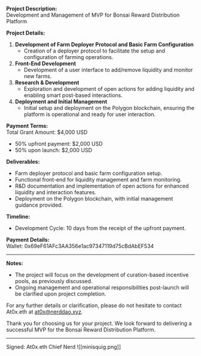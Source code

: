 
**Project Description:**  
Development and Management of MVP for Bonsai Reward Distribution Platform

**Project Details:**

1. **Development of Farm Deployer Protocol and Basic Farm Configuration**
    - Creation of a deployer protocol to facilitate the setup and configuration of farming operations.
2. **Front-End Development**
    - Development of a user interface to add/remove liquidity and monitor new farms.
3. **Research & Development**
    - Exploration and development of open actions for adding liquidity and enabling smart post-based interactions.
4. **Deployment and Initial Management**
    - Initial setup and deployment on the Polygon blockchain, ensuring the platform is operational and ready for user interaction.

**Payment Terms:**  
Total Grant Amount: $4,000 USD

- 50% upfront payment: $2,000 USD
- 50% upon launch: $2,000 USD

**Deliverables:**

- Farm deployer protocol and basic farm configuration setup.
- Functional front-end for liquidity management and farm monitoring.
- R&D documentation and implementation of open actions for enhanced liquidity and interaction features.
- Deployment on the Polygon blockchain, with initial management guidance provided.

**Timeline:**

- Development Cycle: 10 days from the receipt of the upfront payment.

**Payment Details:**  
Wallet: 0x69eF61AFc3AA356e1ac97347119d75cBdAbEF534



---


**Notes:**

- The project will focus on the development of curation-based incentive pools, as previously discussed.
- Ongoing management and operational responsibilities post-launch will be clarified upon project completion.

For any further details or clarification, please do not hesitate to contact At0x.eth at at0x@nerddao.xyz.

Thank you for choosing us for your project. We look forward to delivering a successful MVP for the Bonsai Reward Distribution Platform.

---

Signed:
At0x.eth
Chief Nerd
![[minisquig.png]]